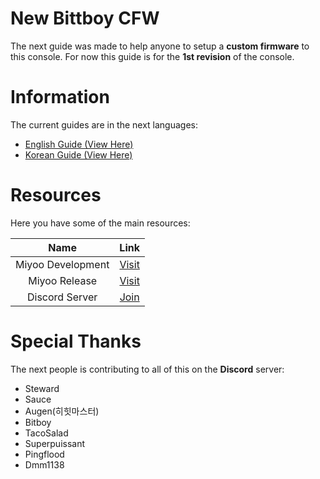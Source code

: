 # New Bittboy CFW

The next guide was made to help anyone to setup a **custom firmware** to this console. For now this guide is for the **1st revision** of the console.

# Information

The current guides are in the next languages:

- [English Guide (View Here)](https://github.com/TriForceX/New-Bittboy-CFW/blob/master/Rev1-Guide-EN.md)
- [Korean Guide (View Here)](https://github.com/TriForceX/New-Bittboy-CFW/blob/master/Rev1-Guide-KO.md)

# Resources

Here you have some of the main resources:

Name | Link
:------------: | :------------:
Miyoo Development | [Visit](https://github.com/steward-fu/miyoo_dev)
Miyoo Release | [Visit](https://github.com/steward-fu/miyoo_rel)
Discord Server | [Join](https://discord.gg/5qbZKsm)

# Special Thanks

The next people is contributing to all of this on the **Discord** server:

- Steward
- Sauce
- Augen(히힛마스터)
- Bitboy
- TacoSalad
- Superpuissant
- Pingflood
- Dmm1138
